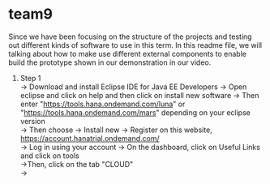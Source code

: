 # team9

Since we have been focusing on the structure of the projects and testing out different kinds of software to use in this term. In this readme file, we will talking about how to make use different external components to enable build the prototype shown in our demonstration in our video. 

1. Step 1   
   -> Download and install Eclipse IDE for Java EE Developers
   -> Open eclipse and click on help and then click on install new software
   -> Then enter "https://tools.hana.ondemand.com/luna" or <br/>
      "https://tools.hana.ondemand.com/mars" depending on your eclipse <br/>
       version  
   -> Then choose
   -> Install new
   -> Register on this website, https://account.hanatrial.ondemand.com/  
   -> Log in using your account 
   -> On the dashboard, click on Useful Links and click on tools  
   ->Then, click on the tab "CLOUD"  
   ->
